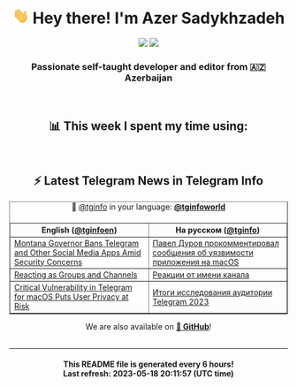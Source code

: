 <div align="center">
	<div>
		<h1>
      <img src="./assets/hi.gif" width="30px"> Hey there! I'm Azer Sadykhzadeh
    </h1>
    <img height="18" src="https://komarev.com/ghpvc/?username=sadykhzadeh&label=Views&color=2081c1&style=flat-square" />
		<a href="https://wakatime.com/Azer"> <img height="18" src="https://wakatime.com/badge/user/f80ae27a-c328-426f-a381-bc84136e2dd6.svg" /> </a>
    <h3>
      Passionate self-taught developer and editor from 🇦🇿 Azerbaijan
    </h3>
  </div>
  <br>

<h2>📊 This week I spent my time using:</h2>

<!--START_SECTION:waka-->
<!--END_SECTION:waka-->

<br>

<h2>⚡️ Latest Telegram News in Telegram Info</h2>
  <table border>
		<tr>
			<th width="50%">English (<a href="https://t.me/tginfoen">@tginfoen</a>)</th>
			<th>На русском (<a href="https://t.me/tginfo">@tginfo</a>)</th>
		</tr>
		<caption>🚩 <a href="https://t.me/tginfo">@tginfo</a> in your language: <a href="https://t.me/tginfoworld"><b>@tginfoworld</b></a><caption/>
  <tr><td><a href="https://t.me/tginfoen/1653">Montana Governor Bans Telegram and Other Social Media Apps Amid Security Concerns</a></td>
    <td><a href="https://t.me/tginfo/3661">Павел Дуров прокомментировал сообщения об уязвимости приложения на macOS</a></td></tr><tr><td><a href="https://t.me/tginfoen/1652">Reacting as Groups and Channels</a></td>
    <td><a href="https://t.me/tginfo/3660">Реакции от имени канала</a></td></tr><tr><td><a href="https://t.me/tginfoen/1651">Critical Vulnerability in Telegram for macOS Puts User Privacy at Risk</a></td>
    <td><a href="https://t.me/tginfo/3659">Итоги исследования аудитории Telegram 2023</a></td></tr>
</table>
We are also available on <a href="https://github.com/tginfo"><b>🐙 GitHub</b></a>!
</div>

<br>
<hr>
<h4 align="center">This README file is generated <b>every 6 hours</b>!</br>Last refresh: <b>2023-05-18 20:11:57 (UTC time)</b></h4>
